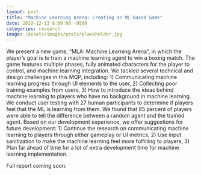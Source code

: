 ```yaml
---
layout: post
title: "Machine Learning Arena: Creating an ML Based Game"
date: 2019-12-13 8:00:00 -0500
categories: research
image: /assets/images/posts/placeholder.jpg
---
```


We present a new game, “MLA: Machine Learning Arena”, in which the player’s goal is
to train a machine learning agent to win a boxing match. The game features multiple phases,
fully animated characters for the player to control, and machine learning integration. We tackled
several technical and design challenges in this MQP, including: 1) Communicating machine
learning progress through UI elements to the user, 2) Collecting poor training examples from
users, 3) How to introduce the ideas behind machine learning to players who have no
background in machine learning. We conduct user testing with 27 human participants to
determine if players feel that the ML is learning from them. We found that 85 percent of players
were able to tell the difference between a random agent and the trained agent. Based on our
development experience, we offer suggestions for future development: 1) Continue the research
on communicating machine learning to players through either gameplay or UI metrics, 2) Use
input sanitization to make the machine learning feel more fulfilling to players, 3) Plan far ahead
of time for a lot of extra development time for machine learning implementation.

Full report coming soon.
